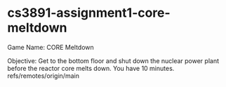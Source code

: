 # cs3891-assignment1-core-meltdown

Game Name: CORE Meltdown


Objective: Get to the bottom floor and shut down the nuclear power plant before the reactor core melts down. You have 10 minutes.
refs/remotes/origin/main
